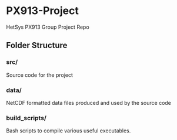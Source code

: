 # PX913-Project
HetSys PX913 Group Project Repo

## Folder Structure
### src/
Source code for the project

### data/
NetCDF formatted data files produced and used by the source code

### build_scripts/
Bash scripts to compile various useful executables.
